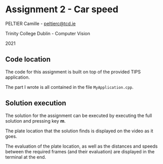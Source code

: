 # Assignment 2 - Car speed

PELTIER Camille - peltierc@tcd.ie

Trinity College Dublin - Computer Vision

2021

## Code location

The code for this assignment is built on top of the provided TIPS application.

The part I wrote is all contained in the file `MyApplication.cpp`.

## Solution execution

The solution for the assignment can be executed by executing the full solution and pressing key **m**.

The plate location that the solution finds is displayed on the video as it goes.

The evaluation of the plate location, as well as the distances and speeds between the required frames (and their evaluation) are displayed in the terminal at the end.